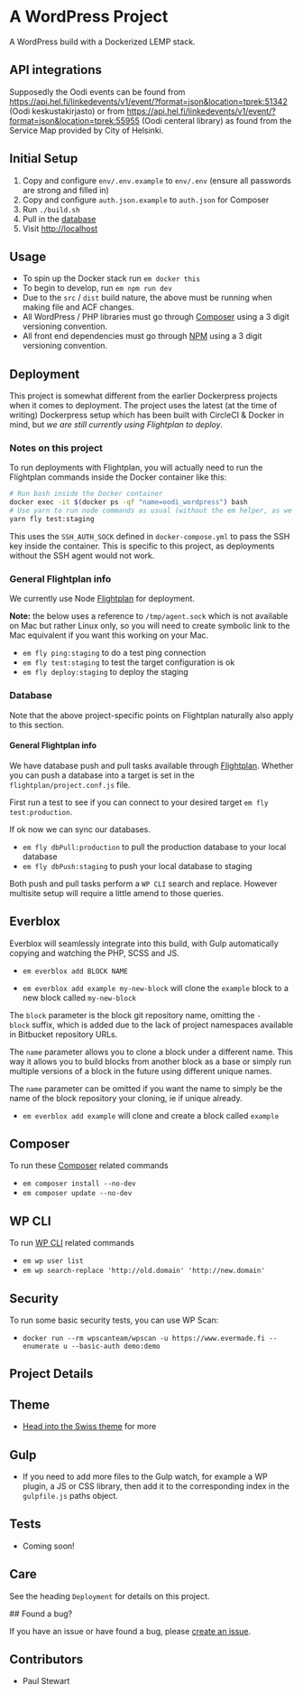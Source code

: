 # A WordPress Project

A WordPress build with a Dockerized LEMP stack.

## API integrations

Supposedly the Oodi events can be found from https://api.hel.fi/linkedevents/v1/event/?format=json&location=tprek:51342 (Oodi keskustakirjasto) or from https://api.hel.fi/linkedevents/v1/event/?format=json&location=tprek:55955 (Oodi centeral library) as found from the Service Map provided by City of Helsinki.

## Initial Setup

1. Copy and configure `env/.env.example` to `env/.env` (ensure all passwords are strong and filled in)
2. Copy and configure `auth.json.example` to `auth.json` for Composer
3. Run `./build.sh`
4. Pull in the [database](#Database)
5. Visit [http://localhost](http://localhost)

## Usage

* To spin up the Docker stack run `em docker this`
* To begin to develop, run `em npm run dev`
* Due to the `src` / `dist` build nature, the above must be running when making file and ACF changes.
* All WordPress / PHP libraries must go through [Composer](https://getcomposer.org/) using a 3 digit versioning convention.
* All front end dependencies must go through [NPM](https://www.npmjs.com/) using a 3 digit versioning convention.

## Deployment

This project is somewhat different from the earlier Dockerpress projects when it comes to deployment. The project uses the latest (at the time of writing) Dockerpress setup which has been built with CircleCI & Docker in mind, but *we are still currently using Flightplan to deploy*.

### Notes on this project

To run deployments with Flightplan, you will actually need to run the Flightplan commands inside the Docker container like this:

```bash
# Run bash inside the Docker container
docker exec -it $(docker ps -qf "name=oodi_wordpress") bash
# Use yarn to run node commands as usual (without the em helper, as we're inside the container)
yarn fly test:staging
```

This uses the `SSH_AUTH_SOCK` defined in `docker-compose.yml` to pass the SSH key inside the container. This is specific to this project, as deployments without the SSH agent would not work.

### General Flightplan info

We currently use Node [Flightplan](https://github.com/pstadler/flightplan) for deployment.

**Note:** the below uses a reference to `/tmp/agent.sock` which is not available on Mac but rather Linux only, so you will need to create symbolic link to the Mac equivalent if you want this working on your Mac.

* `em fly ping:staging` to do a test ping connection
* `em fly test:staging` to test the target configuration is ok
* `em fly deploy:staging` to deploy the staging

### Database

Note that the above project-specific points on Flightplan naturally also apply to this section.

#### General Flightplan info
We have database push and pull tasks available through [Flightplan](https://github.com/pstadler/flightplan). Whether you can push a database into a target is set in the `flightplan/project.conf.js` file.

First run a test to see if you can connect to your desired target `em fly test:production`.

If ok now we can sync our databases.

* `em fly dbPull:production` to pull the production database to your local database
* `em fly dbPush:staging` to push your local database to staging

Both push and pull tasks perform a `WP CLI` search and replace. However multisite setup will require a little amend to those queries.

## Everblox

Everblox will seamlessly integrate into this build, with Gulp automatically copying and watching the PHP, SCSS and JS.

* `em everblox add BLOCK NAME`

* `em everblox add example my-new-block` will clone the `example` block to a new block called `my-new-block`

The `block` parameter is the block git repository name, omitting the `-block` suffix, which is added due to the lack of project namespaces available in Bitbucket repository URLs.

The `name` parameter allows you to clone a block under a different name. This way it allows you to build blocks from another block as a base or simply run multiple versions of a block in the future using different unique names.

The `name` parameter can be omitted if you want the name to simply be the name of the block repository your cloning, ie if unique already.

* `em everblox add example` will clone and create a block called `example`

## Composer

To run these [Composer](https://getcomposer.org/) related commands

* `em composer install --no-dev`
* `em composer update --no-dev`

## WP CLI

To run [WP CLI](http://wp-cli.org/) related commands

* `em wp user list`
* `em wp search-replace 'http://old.domain' 'http://new.domain'`

## Security

To run some basic security tests, you can use WP Scan:

* `docker run --rm wpscanteam/wpscan -u https://www.evermade.fi --enumerate u --basic-auth demo:demo`

## Project Details

## Theme

* [Head into the Swiss theme](src/wp-content/themes/swiss/README.md) for more

## Gulp

* If you need to add more files to the Gulp watch, for example a WP plugin, a JS or CSS library, then add it to the corresponding index in the `gulpfile.js` paths object.

## Tests

* Coming soon!

## Care

See the heading `Deployment` for details on this project.

## Found a bug?

If you have an issue or have found a bug, please [create an issue](https://bitbucket.org/evermade/dockerpress/issues/new).

## Contributors

* Paul Stewart
